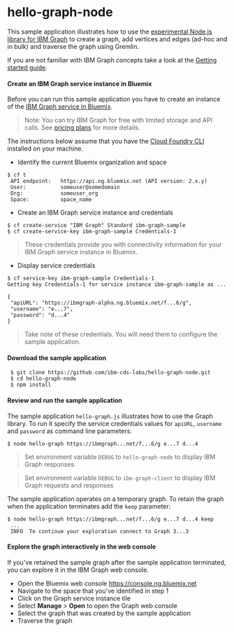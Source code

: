 # hello-graph-node

This sample application illustrates how to use the [experimental Node.js library for IBM Graph](https://github.com/ibm-cds-labs/nodejs-graph) to create a graph, add vertices and edges (ad-hoc and in bulk) and traverse the graph using Gremlin.

If you are not familiar with IBM Graph concepts take a look at the [Getting started guide](https://ibm-graph-docs.ng.bluemix.net/gettingstarted.html).

#### Create an IBM Graph service instance in Bluemix

Before you can run this sample application you have to create an instance of the [IBM Graph service in Bluemix](https://console.ng.bluemix.net/catalog/services/ibm-graph/). 

> Note: You can try IBM Graph for free with limited storage and API calls. See [pricing plans](https://console.ng.bluemix.net/catalog/services/ibm-graph/) for more details.

The instructions below assume that you have the [Cloud Foundry CLI](https://console.ng.bluemix.net/docs/cli/index.html#cli) installed on your machine. 

* Identify the current Bluemix organization and space
```
$ cf t
 API endpoint:   https://api.ng.bluemix.net (API version: 2.x.y)
 User:           someuser@somedomain
 Org:            someuser_org
 Space:          space_name
```

* Create an IBM Graph service instance and credentials
```
$ cf create-service "IBM Graph" Standard ibm-graph-sample
$ cf create-service-key ibm-graph-sample Credentials-1
```

> These credentials provide you with connectivity information for your IBM Graph service instance in Bluemix.

* Display service credentials
```
$ cf service-key ibm-graph-sample Credentials-1
Getting key Credentials-1 for service instance ibm-graph-sample as ...

{
 "apiURL": "https://ibmgraph-alpha.ng.bluemix.net/f...6/g",
 "username": "e...7",
 "password": "d...4"
}
```

> Take note of these credentials. You will need them to configure the sample application.

####  Download the sample application

```
 $ git clone https://github.com/ibm-cds-labs/hello-graph-node.git
 $ cd hello-graph-node
 $ npm install
```

#### Review and run the sample application

The sample application `hello-graph.js` illustrates how to use the Graph library. To run it specify the service credentials values for `apiURL`, `username` and `password` as command line parameters:

```
$ node hello-graph https://ibmgraph...net/f...6/g e...7 d...4 
```

> Set environment variable `DEBUG` to `hello-graph-node` to display IBM Graph responses

> Set environment variable `DEBUG` to `ibm-graph-client` to display IBM Graph requests and responses

The sample application operates on a temporary graph. To retain the graph when the application terminates add the `keep` parameter:

```
$ node hello-graph https://ibmgraph...net/f...6/g e...7 d...4 keep
 ...
 INFO  To continue your exploration connect to Graph 3...3
```

#### Explore the graph interactively in the web console

If you've retained the sample graph after the sample application terminated, you can explore it in the IBM Graph web console.

* Open the Bluemix web console https://console.ng.bluemix.net
* Navigate to the space that you've identified in step 1
* Click on the Graph service instance tile
* Select **Manage** > **Open** to open the Graph web console
* Select the graph that was created by the sample application 
* Traverse the graph 
